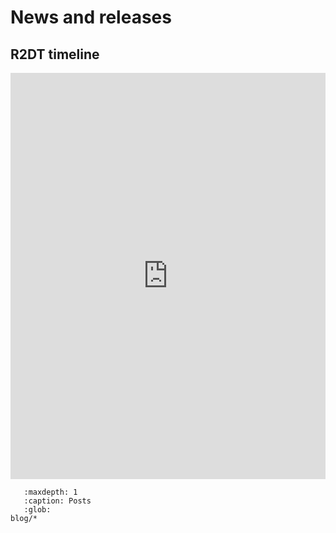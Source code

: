 # News and releases

## R2DT timeline

<iframe src='https://cdn.knightlab.com/libs/timeline3/latest/embed/index.html?source=1qbAYIkx3NJ3jcBhAX0ISYpcxWqYZ9kaVAN5i0iohK7M&font=Default&lang=en&initial_zoom=0&start_at_end=true&height=650' width='100%' height='650' webkitallowfullscreen mozallowfullscreen allowfullscreen frameborder='0'></iframe>

```{toctree}
   :maxdepth: 1
   :caption: Posts
   :glob:
blog/*
```
